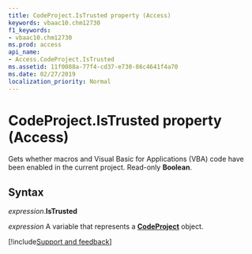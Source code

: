 ```yaml
---
title: CodeProject.IsTrusted property (Access)
keywords: vbaac10.chm12730
f1_keywords:
- vbaac10.chm12730
ms.prod: access
api_name:
- Access.CodeProject.IsTrusted
ms.assetid: 11f0088a-77f4-cd37-e730-86c4641f4a70
ms.date: 02/27/2019
localization_priority: Normal
---
```



# CodeProject.IsTrusted property (Access)

Gets whether macros and Visual Basic for Applications (VBA) code have been enabled in the current project. Read-only **Boolean**.


## Syntax

_expression_.**IsTrusted**

_expression_ A variable that represents a **[CodeProject](Access.CodeProject.md)** object.




[!include[Support and feedback](~/includes/feedback-boilerplate.md)]